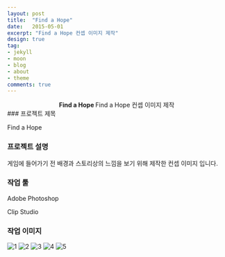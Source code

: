 ```yaml
---
layout: post
title:  "Find a Hope"
date:   2015-05-01
excerpt: "Find a Hope 컨셉 이미지 제작"
design: true
tag:
- jekyll
- moon
- blog
- about
- theme
comments: true
---
```


<center><b>Find a Hope </b>Find a Hope 컨셉 이미지 제작</center> 
### 프로젝트 제목

Find a Hope

### 프로젝트 설명

게임에 들어가기 전 배경과 스토리상의 느낌을 보기 위해 제작한 컨셉 이미지 입니다. 

### 작업 툴

Adobe Photoshop

Clip Studio

### 작업 이미지

![1](https://user-images.githubusercontent.com/18138559/72423764-2e6b6b00-37c8-11ea-8f35-4b697401ca67.PNG)
![2](https://user-images.githubusercontent.com/18138559/72423765-2f040180-37c8-11ea-82c2-790bd8728a4a.PNG)
![3](https://user-images.githubusercontent.com/18138559/72423766-2f040180-37c8-11ea-9f70-259ceb87070e.PNG)
![4](https://user-images.githubusercontent.com/18138559/72423767-2f040180-37c8-11ea-8837-0f7f24320ce0.PNG)
![5](https://user-images.githubusercontent.com/18138559/72423770-2f040180-37c8-11ea-9707-67e8bef0734e.PNG)
